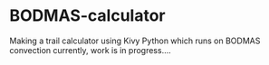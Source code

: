 # BODMAS-calculator
Making a trail calculator using Kivy Python which runs on BODMAS convection currently, work is in progress....
